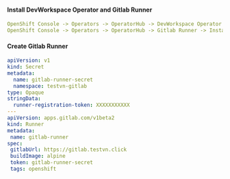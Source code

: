 #### Install DevWorkspace Operator and Gitlab Runner
```yaml
OpenShift Console -> Operators -> OperatorHub -> DevWorkspace Operator -> Default Install
OpenShift Console -> Operators -> OperatorHub -> Gitlab Runner -> Install with namespace custom (testvn-gitlab)
```
#### Create Gitlab Runner
```yaml
apiVersion: v1
kind: Secret
metadata:
  name: gitlab-runner-secret
  namespace: testvn-gitlab
type: Opaque
stringData:
  runner-registration-token: XXXXXXXXXXX
---
apiVersion: apps.gitlab.com/v1beta2
kind: Runner
metadata:
 name: gitlab-runner
spec:
 gitlabUrl: https://gitlab.testvn.click
 buildImage: alpine
 token: gitlab-runner-secret
 tags: openshift
```
